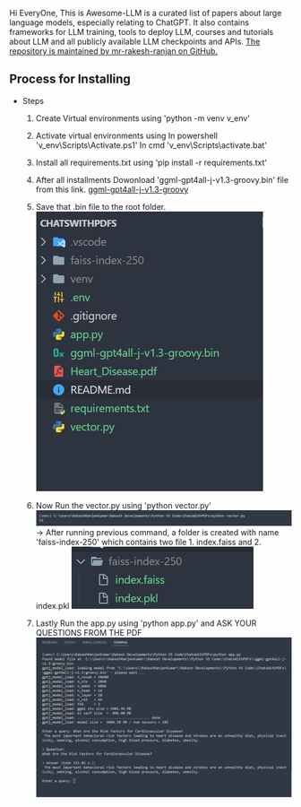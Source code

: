 Hi EveryOne, This is Awesome-LLM is a curated list of papers about large language models, especially relating to ChatGPT. It also contains frameworks for LLM training, tools to deploy LLM, courses and tutorials about LLM and all publicly available LLM checkpoints and APIs. [The repository is maintained by mr-rakesh-ranjan on GitHub.](https://github.com/mr-rakesh-ranjan/ChatsWithPDFs)

## Process for Installing

- Steps
    1. Create Virtual environments using 'python -m venv v_env'
    2. Activate virtual environments using 
        In powershell 'v_env\Scripts\Activate.ps1'
        In cmd 'v_env\Scripts\activate.bat'
    3. Install all requirements.txt using 'pip install -r requirements.txt'
    4. After all installments Dowonload 'ggml-gpt4all-j-v1.3-groovy.bin' file from this link. [ggml-gpt4all-j-v1.3-groovy](https://huggingface.co/orel12/ggml-gpt4all-j-v1.3-groovy/tree/main)
    5. Save that .bin file to the root folder.
    ![1694426045592](image/README/1694426045592.png)

    6. Now Run the vector.py using 'python vector.py'
    ![1694426664690](image/README/1694426664690.png)
        -> After running previous command, a folder is created with name 'faiss-index-250' which contains two file 1. index.faiss and 2. index.pkl
        ![1694426742788](image/README/1694426742788.png)
    7. Lastly Run the app.py using 'python app.py' and ASK YOUR QUESTIONS FROM THE PDF
    ![1694426530796](image/README/1694426530796.png)